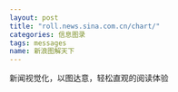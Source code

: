 ```yaml
---
layout: post
title: "roll.news.sina.com.cn/chart/"
categories: 信息图录
tags: messages
name: 新浪图解天下
---
```


新闻视觉化，以图达意，轻松直观的阅读体验<!--break-->
